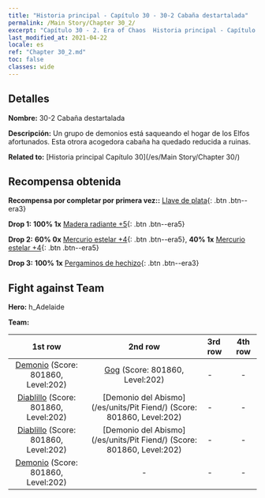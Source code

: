 ```yaml
---
title: "Historia principal - Capítulo 30 - 30-2 Cabaña destartalada"
permalink: /Main Story/Chapter 30_2/
excerpt: "Capítulo 30 - 2. Era of Chaos  Historia principal - Capítulo 30_2. 30-2 Cabaña destartalada"
last_modified_at: 2021-04-22
locale: es
ref: "Chapter 30_2.md"
toc: false
classes: wide
---
```


## Detalles

 **Nombre:** 30-2 Cabaña destartalada

 **Descripción:** Un grupo de demonios está saqueando el hogar de los Elfos afortunados. Esta otrora acogedora cabaña ha quedado reducida a ruinas.

 **Related to:** [Historia principal Capítulo 30](/es/Main Story/Chapter 30/)

## Recompensa obtenida

 **Recompensa por completar por primera vez::** [Llave de plata](/ItemsES/con_693/){: .btn .btn--era3}

 **Drop 1:** **100% 1x** [Madera radiante +5](/ItemsES/mat_97/){: .btn .btn--era5}

 **Drop 2:** **60% 0x** [Mercurio estelar +4](/ItemsES/mat_91/){: .btn .btn--era5}, **40% 1x** [Mercurio estelar +4](/ItemsES/mat_91/){: .btn .btn--era5}

 **Drop 3:** **100% 1x** [Pergaminos de hechizo](/ItemsES/con_694/){: .btn .btn--era3}


## Fight against Team
 **Hero:** h_Adelaide

 **Team:**


  | 1st row | 2nd row | 3rd row | 4th row |
  |:----:|:----:|:----|:----:|
  | [Demonio](/es/units/Demon/) (Score: 801860, Level:202)  | [Gog](/es/units/Gog/) (Score: 801860, Level:202)  | - | - |
  | [Diablillo](/es/units/Imp/) (Score: 801860, Level:202)  | [Demonio del Abismo](/es/units/Pit Fiend/) (Score: 801860, Level:202)  | - | - |
  | [Diablillo](/es/units/Imp/) (Score: 801860, Level:202)  | [Demonio del Abismo](/es/units/Pit Fiend/) (Score: 801860, Level:202)  | - | - |
  | [Demonio](/es/units/Demon/) (Score: 801860, Level:202)  | - | - | - |


